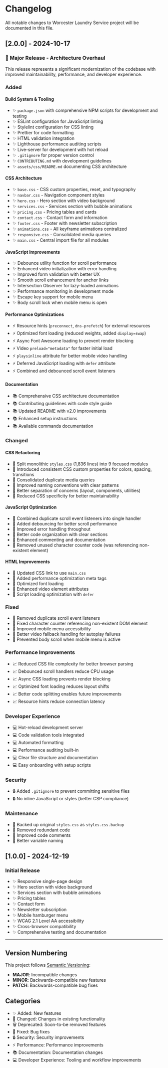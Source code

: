 # Changelog

All notable changes to Worcester Laundry Service project will be documented in this file.

## [2.0.0] - 2024-10-17

### 🎉 Major Release - Architecture Overhaul

This release represents a significant modernization of the codebase with improved maintainability, performance, and developer experience.

### Added

#### Build System & Tooling
- ✨ `package.json` with comprehensive NPM scripts for development and testing
- ✨ ESLint configuration for JavaScript linting
- ✨ Stylelint configuration for CSS linting
- ✨ Prettier for code formatting
- ✨ HTML validation integration
- ✨ Lighthouse performance auditing scripts
- ✨ Live-server for development with hot reload
- ✨ `.gitignore` for proper version control
- ✨ `CONTRIBUTING.md` with development guidelines
- ✨ `assets/css/README.md` documenting CSS architecture

#### CSS Architecture
- ✨ `base.css` - CSS custom properties, reset, and typography
- ✨ `navbar.css` - Navigation component styles
- ✨ `hero.css` - Hero section with video background
- ✨ `services.css` - Services section with bubble animations
- ✨ `pricing.css` - Pricing tables and cards
- ✨ `contact.css` - Contact form and information
- ✨ `footer.css` - Footer with newsletter subscription
- ✨ `animations.css` - All keyframe animations centralized
- ✨ `responsive.css` - Consolidated media queries
- ✨ `main.css` - Central import file for all modules

#### JavaScript Improvements
- ✨ Debounce utility function for scroll performance
- ✨ Enhanced video initialization with error handling
- ✨ Improved form validation with better UX
- ✨ Smooth scroll enhancement for anchor links
- ✨ Intersection Observer for lazy-loaded animations
- ✨ Performance monitoring in development mode
- ✨ Escape key support for mobile menu
- ✨ Body scroll lock when mobile menu is open

#### Performance Optimizations
- ⚡ Resource hints (`preconnect`, `dns-prefetch`) for external resources
- ⚡ Optimized font loading (reduced weights, added `display=swap`)
- ⚡ Async Font Awesome loading to prevent render blocking
- ⚡ Video `preload="metadata"` for faster initial load
- ⚡ `playsinline` attribute for better mobile video handling
- ⚡ Deferred JavaScript loading with `defer` attribute
- ⚡ Combined and debounced scroll event listeners

#### Documentation
- 📚 Comprehensive CSS architecture documentation
- 📚 Contributing guidelines with code style guide
- 📚 Updated README with v2.0 improvements
- 📚 Enhanced setup instructions
- 📚 Available commands documentation

### Changed

#### CSS Refactoring
- 🔄 Split monolithic `styles.css` (1,836 lines) into 9 focused modules
- 🔄 Introduced consistent CSS custom properties for colors, spacing, transitions
- 🔄 Consolidated duplicate media queries
- 🔄 Improved naming conventions with clear patterns
- 🔄 Better separation of concerns (layout, components, utilities)
- 🔄 Reduced CSS specificity for better maintainability

#### JavaScript Optimization
- 🔄 Combined duplicate scroll event listeners into single handler
- 🔄 Added debouncing for better scroll performance
- 🔄 Improved error handling throughout
- 🔄 Better code organization with clear sections
- 🔄 Enhanced commenting and documentation
- 🔄 Removed unused character counter code (was referencing non-existent element)

#### HTML Improvements
- 🔄 Updated CSS link to use `main.css`
- 🔄 Added performance optimization meta tags
- 🔄 Optimized font loading
- 🔄 Enhanced video element attributes
- 🔄 Script loading optimization with `defer`

### Fixed
- 🐛 Removed duplicate scroll event listeners
- 🐛 Fixed character counter referencing non-existent DOM element
- 🐛 Improved mobile menu accessibility
- 🐛 Better video fallback handling for autoplay failures
- 🐛 Prevented body scroll when mobile menu is active

### Performance Improvements
- 📈 Reduced CSS file complexity for better browser parsing
- 📈 Debounced scroll handlers reduce CPU usage
- 📈 Async CSS loading prevents render blocking
- 📈 Optimized font loading reduces layout shifts
- 📈 Better code splitting enables future improvements
- 📈 Resource hints reduce connection latency

### Developer Experience
- 💻 Hot-reload development server
- 💻 Code validation tools integrated
- 💻 Automated formatting
- 💻 Performance auditing built-in
- 💻 Clear file structure and documentation
- 💻 Easy onboarding with setup scripts

### Security
- 🔒 Added `.gitignore` to prevent committing sensitive files
- 🔒 No inline JavaScript or styles (better CSP compliance)

### Maintenance
- 🧹 Backed up original `styles.css` as `styles.css.backup`
- 🧹 Removed redundant code
- 🧹 Improved code comments
- 🧹 Better variable naming

## [1.0.0] - 2024-12-19

### Initial Release
- ✨ Responsive single-page design
- ✨ Hero section with video background
- ✨ Services section with bubble animations
- ✨ Pricing tables
- ✨ Contact form
- ✨ Newsletter subscription
- ✨ Mobile hamburger menu
- ✨ WCAG 2.1 Level AA accessibility
- ✨ Cross-browser compatibility
- ✨ Comprehensive testing and documentation

---

## Version Numbering

This project follows [Semantic Versioning](https://semver.org/):
- **MAJOR**: Incompatible changes
- **MINOR**: Backwards-compatible new features  
- **PATCH**: Backwards-compatible bug fixes

## Categories

- ✨ Added: New features
- 🔄 Changed: Changes in existing functionality
- 🗑️ Deprecated: Soon-to-be removed features
- 🐛 Fixed: Bug fixes
- 🔒 Security: Security improvements
- ⚡ Performance: Performance improvements
- 📚 Documentation: Documentation changes
- 💻 Developer Experience: Tooling and workflow improvements

